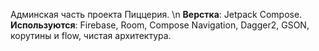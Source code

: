 Админская часть проекта Пиццерия. \n
**Верстка**: Jetpack Compose.
**Используются**: Firebase, Room, Compose Navigation, Dagger2, GSON, корутины и flow, чистая архитектура.
